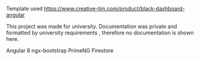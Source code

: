 Template used https://www.creative-tim.com/product/black-dashboard-angular

This project was made for university. Documentation was private and formatted by university requirements , therefore no documentation is shown here.

Angular 8
ngx-bootstrap
PrimeNG
Firestore

